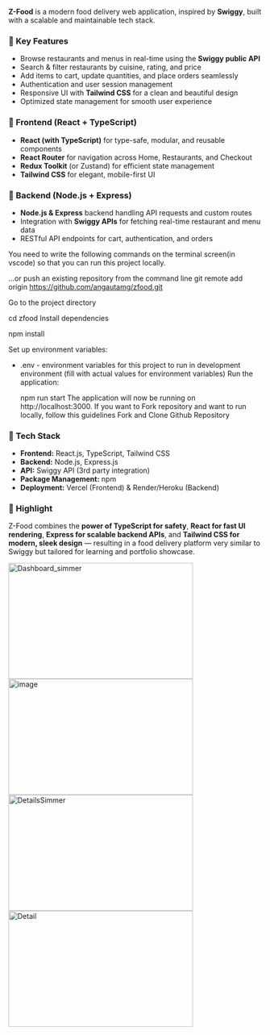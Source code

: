 **Z-Food** is a modern food delivery web application, inspired by **Swiggy**, built with a scalable and maintainable tech stack.

### 🔹 Key Features

* Browse restaurants and menus in real-time using the **Swiggy public API**
* Search & filter restaurants by cuisine, rating, and price
* Add items to cart, update quantities, and place orders seamlessly
* Authentication and user session management
* Responsive UI with **Tailwind CSS** for a clean and beautiful design
* Optimized state management for smooth user experience

### 🔹 Frontend (React + TypeScript)

* **React (with TypeScript)** for type-safe, modular, and reusable components
* **React Router** for navigation across Home, Restaurants, and Checkout
* **Redux Toolkit** (or Zustand) for efficient state management
* **Tailwind CSS** for elegant, mobile-first UI

### 🔹 Backend (Node.js + Express)

* **Node.js & Express** backend handling API requests and custom routes
* Integration with **Swiggy APIs** for fetching real-time restaurant and menu data
* RESTful API endpoints for cart, authentication, and orders

You need to write the following commands on the terminal screen(in vscode) so that you can run this project locally.

 …or push an existing repository from the command line
git remote add origin https://github.com/angautamg/zfood.git

Go to the project directory

  cd zfood
Install dependencies

  npm install
  
Set up environment variables:

* .env - environment variables for this project to run in development environment (fill with actual values for environment variables)
Run the application:

  npm run start
The application will now be running on http://localhost:3000. If you want to Fork repository and want to run locally, follow this guidelines Fork and Clone Github Repository

### 🔹 Tech Stack

* **Frontend:** React.js, TypeScript, Tailwind CSS
* **Backend:** Node.js, Express.js
* **API:** Swiggy API (3rd party integration)
* **Package Management:** npm
* **Deployment:** Vercel (Frontend) & Render/Heroku (Backend)

### 🔹 Highlight

Z-Food combines the **power of TypeScript for safety**, **React for fast UI rendering**, **Express for scalable backend APIs**, and **Tailwind CSS for modern, sleek design** — resulting in a food delivery platform very similar to Swiggy but tailored for learning and portfolio showcase.

<img width="366" height="230" alt="Dashboard_simmer" src="https://github.com/user-attachments/assets/be81f2f3-6781-4b9d-96da-57d68f1752e8" />
<img width="366" height="230" alt="image" src="https://github.com/user-attachments/assets/aeb52708-b5de-4908-ae88-b20bacf27891" />
<img width="366" height="230" alt="DetailsSimmer" src="https://github.com/user-attachments/assets/a19eadb0-9210-403f-b356-374e100af3ee" />

<img width="366" height="230" alt="Detail" src="https://github.com/user-attachments/assets/a322119a-5627-49aa-bea8-b644145a0031" />


